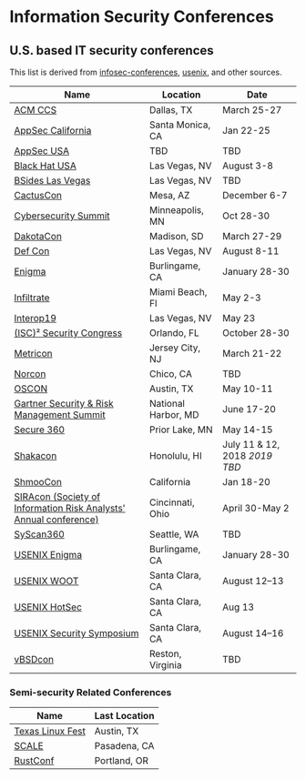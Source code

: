 # Information Security Conferences
## U.S. based IT security conferences

This list is derived from [infosec-conferences](https://infosec-conferences.com/), [usenix](https://www.usenix.org/conferences), and other sources.

| **Name** | **Location** | **Date** |
| --- | --- | --- |
| [ACM CCS](http://www.codaspy.org/) | Dallas, TX | March 25-27 |
| [AppSec California](https://2019.appseccalifornia.org/) | Santa Monica, CA | Jan 22-25 |
| [AppSec USA](https://appsecusa.org/) | TBD | TBD |
| [Black Hat USA](https://www.blackhat.com/us-19/) | Las Vegas, NV | August 3-8 |
| [BSides Las Vegas](https://www.bsideslv.org/) | Las Vegas, NV | TBD |
| [CactusCon](https://www.cactuscon.com/) | Mesa, AZ | December 6-7 |
| [Cybersecurity Summit](https://cybersecuritysummit.org/) | Minneapolis, MN | Oct 28-30 |
| [DakotaCon](https://dakotacon.org) | Madison, SD | March 27-29 |
| [Def Con](https://www.defcon.org/) | Las Vegas, NV | August 8-11 |
| [Enigma](https://www.usenix.org/conference/enigma2019/) | Burlingame, CA | January 28-30 |
| [Infiltrate](https://infiltratecon.com/) | Miami Beach, Fl | May 2-3 |
| [Interop19](https://www.interop.com/) | Las Vegas, NV | May 23 |
| [(ISC)² Security Congress](https://congress.isc2.org/events/-isc-security-congress-2019/event-summary-f1be4e92a1b54d92acdb1b8007fe91cf.aspx) | Orlando, FL | October 28-30 |
| [Metricon](http://www.securitymetrics.org/blog/2019/01/28/metricon-x-agenda/) | Jersey City, NJ | March 21-22 |
| [Norcon](http://norcon.info/) | Chico, CA | TBD |
| [OSCON](https://conferences.oreilly.com/oscon/oscon-tx) | Austin, TX | May 10-11 |
| [Gartner Security & Risk Management Summit](https://www.gartner.com/en/conferences/na/security-risk-management-us) | National Harbor, MD | June 17-20 |
| [Secure 360](https://secure360.org/secure360-twin-cities/) | Prior Lake, MN | May 14-15 |
| [Shakacon](https://www.shakacon.org/) | Honolulu, HI | July 11 & 12, 2018 *2019 TBD* |
| [ShmooCon](http://shmoocon.org/) | California | Jan 18-20 |
| [SIRAcon (Society of Information Risk Analysts' Annual conference)](https://societyinforisk.org/) | Cincinnati, Ohio | April 30-May 2 |
| [SyScan360](https://www.syscan360.org/) | Seattle, WA | TBD |
| [USENIX Enigma](https://www.usenix.org/conference/enigma2019) | Burlingame, CA | January 28-30 |
| [USENIX WOOT](https://www.usenix.org/conference/woot19) | Santa Clara, CA | August 12–13 |
| [USENIX HotSec](https://www.usenix.org/conference/hotsec19/) | Santa Clara, CA |  Aug 13 |
| [USENIX Security Symposium](https://www.usenix.org/conference/usenixsecurity19/) | Santa Clara, CA |  August 14–16 |
| [vBSDcon](https://www.vbsdcon.com/) | Reston, Virginia | TBD |


### Semi-security Related Conferences
| Name | Last Location |
| --- | --- |
| [Texas Linux Fest](https://www.texaslinuxfest.org/) | Austin, TX | 
| [SCALE](https://socallinuxexpo.org/) | Pasadena, CA |
| [RustConf](http://rustconf.com/) | Portland, OR | 
